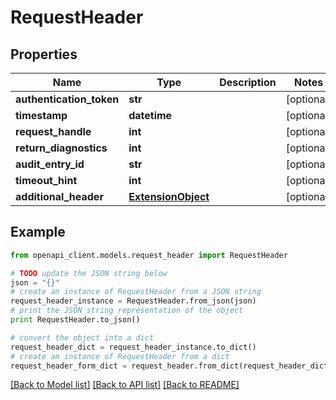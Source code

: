 # RequestHeader


## Properties
Name | Type | Description | Notes
------------ | ------------- | ------------- | -------------
**authentication_token** | **str** |  | [optional] 
**timestamp** | **datetime** |  | [optional] 
**request_handle** | **int** |  | [optional] 
**return_diagnostics** | **int** |  | [optional] 
**audit_entry_id** | **str** |  | [optional] 
**timeout_hint** | **int** |  | [optional] 
**additional_header** | [**ExtensionObject**](ExtensionObject.md) |  | [optional] 

## Example

```python
from openapi_client.models.request_header import RequestHeader

# TODO update the JSON string below
json = "{}"
# create an instance of RequestHeader from a JSON string
request_header_instance = RequestHeader.from_json(json)
# print the JSON string representation of the object
print RequestHeader.to_json()

# convert the object into a dict
request_header_dict = request_header_instance.to_dict()
# create an instance of RequestHeader from a dict
request_header_form_dict = request_header.from_dict(request_header_dict)
```
[[Back to Model list]](../README.md#documentation-for-models) [[Back to API list]](../README.md#documentation-for-api-endpoints) [[Back to README]](../README.md)


